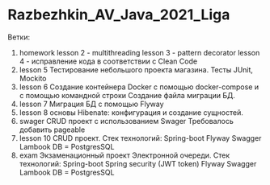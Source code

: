 ﻿# Razbezhkin_AV_Java_2021_Liga

Ветки:
1. homework
    lesson 2 - multithreading
    lesson 3 - pattern decorator
    lesson 4 - исправление кода в соответствии с Clean Code
2. lesson 5
    Тестирование небольшого проекта магазина. 
    Тесты JUnit, Mockito
3. lesson 6
    Создание контейнера Docker с помощью docker-compose и с помощью командной строки
    Создание файла миграции БД.
4. lesson 7
    Миграция БД с помощью Flyway
5. lesson 8
    основы Hibenate: конфигурация и создание сущностей.
6. swager
    CRUD проект с использованием Swager
    Требовалось добавить pageable
7. lesson 10 
    CRUD проект.
    Стек технологий:
      Spring-boot
      Flyway
      Swagger
      Lambook
      DB = PostgresSQL
8. exam
    Экзаменационный проект Электронной очереди.
    Стек технологий:
      Spring-boot
      Spring security (JWT token)
      Flyway
      Swagger
      Lambook
      DB = PostgresSQL
